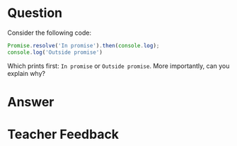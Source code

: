 # Question
Consider the following code:

```js
Promise.resolve('In promise').then(console.log);
console.log('Outside promise')
```

Which prints first: `In promise` or `Outside promise`. More importantly, can you explain why?
# Answer


# Teacher Feedback